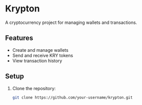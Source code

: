 # Krypton

A cryptocurrency project for managing wallets and transactions.

## Features
- Create and manage wallets
- Send and receive KRY tokens
- View transaction history

## Setup
1. Clone the repository:
   ```bash
   git clone https://github.com/your-username/krypton.git
